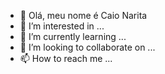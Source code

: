 - 👋 Olá, meu nome é Caio Narita
- 👀 I’m interested in ...
- 🌱 I’m currently learning ...
- 💞️ I’m looking to collaborate on ...
- 📫 How to reach me ...

<!---
CaioNarita/CaioNarita is a ✨ special ✨ repository because its `README.md` (this file) appears on your GitHub profile.
You can click the Preview link to take a look at your changes.
--->
